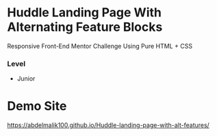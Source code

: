 # Huddle Landing Page With Alternating Feature Blocks

Responsive Front-End Mentor Challenge Using Pure HTML + CSS

### Level

- Junior

# Demo Site
https://abdelmalik100.github.io/Huddle-landing-page-with-alt-features/
